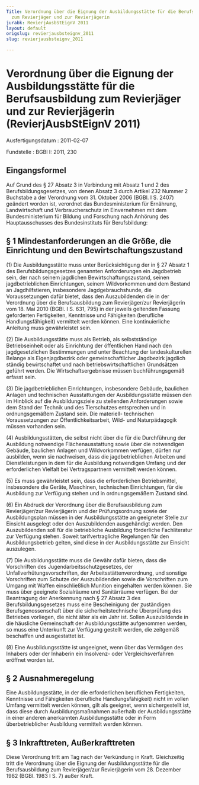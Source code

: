 ```yaml
---
Title: Verordnung über die Eignung der Ausbildungsstätte für die Berufsausbildung
  zum Revierjäger und zur Revierjägerin
jurabk: RevierjAusbStEignV 2011
layout: default
origslug: revierjausbsteignv_2011
slug: revierjausbsteignv_2011

---
```


# Verordnung über die Eignung der Ausbildungsstätte für die Berufsausbildung zum Revierjäger und zur Revierjägerin (RevierjAusbStEignV 2011)

Ausfertigungsdatum
:   2011-02-07

Fundstelle
:   BGBl I: 2011, 230

## Eingangsformel

Auf Grund des § 27 Absatz 3 in Verbindung mit Absatz 1 und 2 des
Berufsbildungsgesetzes, von denen Absatz 3 durch Artikel 232 Nummer 2
Buchstabe a der Verordnung vom 31. Oktober 2006 (BGBl. I S. 2407)
geändert worden ist, verordnet das Bundesministerium für Ernährung,
Landwirtschaft und Verbraucherschutz im Einvernehmen mit dem
Bundesministerium für Bildung und Forschung nach Anhörung des
Hauptausschusses des Bundesinstituts für Berufsbildung:

## § 1 Mindestanforderungen an die Größe, die Einrichtung und den Bewirtschaftungszustand

(1) Die Ausbildungsstätte muss unter Berücksichtigung der in § 27
Absatz 1 des Berufsbildungsgesetzes genannten Anforderungen ein
Jagdbetrieb sein, der nach seinem jagdlichen Bewirtschaftungszustand,
seinen jagdbetrieblichen Einrichtungen, seinem Wildvorkommen und dem
Bestand an Jagdhilfstieren, insbesondere Jagdgebrauchshunde, die
Voraussetzungen dafür bietet, dass den Auszubildenden die in der
Verordnung über die Berufsausbildung zum Revierjäger/zur Revierjägerin
vom 18. Mai 2010 (BGBl. I S. 631, 795) in der jeweils geltenden
Fassung geforderten Fertigkeiten, Kenntnisse und Fähigkeiten
(berufliche Handlungsfähigkeit) vermittelt werden können. Eine
kontinuierliche Anleitung muss gewährleistet sein.

(2) Die Ausbildungsstätte muss als Betrieb, als selbstständige
Betriebseinheit oder als Einrichtung der öffentlichen Hand nach den
jagdgesetzlichen Bestimmungen und unter Beachtung der
landeskulturellen Belange als Eigenjagdbezirk oder gemeinschaftlicher
Jagdbezirk jagdlich ständig bewirtschaftet und nach
betriebswirtschaftlichen Grundsätzen geführt werden. Die
Wirtschaftsergebnisse müssen buchführungsgemäß erfasst sein.

(3) Die jagdbetrieblichen Einrichtungen, insbesondere Gebäude,
baulichen Anlagen und technischen Ausstattungen der Ausbildungsstätte
müssen den im Hinblick auf die Ausbildungsziele zu stellenden
Anforderungen sowie dem Stand der Technik und des Tierschutzes
entsprechen und in ordnungsgemäßem Zustand sein. Die materiell-
technischen Voraussetzungen zur Öffentlichkeitsarbeit, Wild- und
Naturpädagogik müssen vorhanden sein.

(4) Ausbildungsstätten, die selbst nicht über die für die Durchführung
der Ausbildung notwendige Flächenausstattung sowie über die
notwendigen Gebäude, baulichen Anlagen und Wildvorkommen verfügen,
dürfen nur ausbilden, wenn sie nachweisen, dass die jagdbetrieblichen
Arbeiten und Dienstleistungen in dem für die Ausbildung notwendigen
Umfang und der erforderlichen Vielfalt bei Vertragspartnern vermittelt
werden können.

(5) Es muss gewährleistet sein, dass die erforderlichen
Betriebsmittel, insbesondere die Geräte, Maschinen, technischen
Einrichtungen, für die Ausbildung zur Verfügung stehen und in
ordnungsgemäßem Zustand sind.

(6) Ein Abdruck der Verordnung über die Berufsausbildung zum
Revierjäger/zur Revierjägerin und der Prüfungsordnung sowie der
Ausbildungsplan müssen in der Ausbildungsstätte an geeigneter Stelle
zur Einsicht ausgelegt oder den Auszubildenden ausgehändigt werden.
Den Auszubildenden soll für die betriebliche Ausbildung förderliche
Fachliteratur zur Verfügung stehen. Soweit tarifvertragliche
Regelungen für den Ausbildungsbetrieb gelten, sind diese in der
Ausbildungsstätte zur Einsicht auszulegen.

(7) Die Ausbildungsstätte muss die Gewähr dafür bieten, dass die
Vorschriften des Jugendarbeitsschutzgesetzes, der
Unfallverhütungsvorschriften, der Arbeitsstättenverordnung, und
sonstige Vorschriften zum Schutze der Auszubildenden sowie die
Vorschriften zum Umgang mit Waffen einschließlich Munition eingehalten
werden können. Sie muss über geeignete Sozialräume und Sanitärräume
verfügen. Bei der Beantragung der Anerkennung nach § 27 Absatz 3 des
Berufsbildungsgesetzes muss eine Bescheinigung der zuständigen
Berufsgenossenschaft über die sicherheitstechnische Überprüfung des
Betriebes vorliegen, die nicht älter als ein Jahr ist. Sollen
Auszubildende in die häusliche Gemeinschaft der Ausbildungsstätte
aufgenommen werden, so muss eine Unterkunft zur Verfügung gestellt
werden, die zeitgemäß beschaffen und ausgestattet ist.

(8) Eine Ausbildungsstätte ist ungeeignet, wenn über das Vermögen des
Inhabers oder der Inhaberin ein Insolvenz- oder Vergleichsverfahren
eröffnet worden ist.

## § 2 Ausnahmeregelung

Eine Ausbildungsstätte, in der die erforderlichen beruflichen
Fertigkeiten, Kenntnisse und Fähigkeiten (berufliche
Handlungsfähigkeit) nicht im vollen Umfang vermittelt werden können,
gilt als geeignet, wenn sichergestellt ist, dass diese durch
Ausbildungsmaßnahmen außerhalb der Ausbildungsstätte in einer anderen
anerkannten Ausbildungsstätte oder in Form überbetrieblicher
Ausbildung vermittelt werden können.

## § 3 Inkrafttreten, Außerkrafttreten

Diese Verordnung tritt am Tag nach der Verkündung in Kraft.
Gleichzeitig tritt die Verordnung über die Eignung der
Ausbildungsstätte für die Berufsausbildung zum Revierjäger/zur
Revierjägerin vom 28. Dezember 1982 (BGBl. 1983 I S. 7) außer Kraft.

